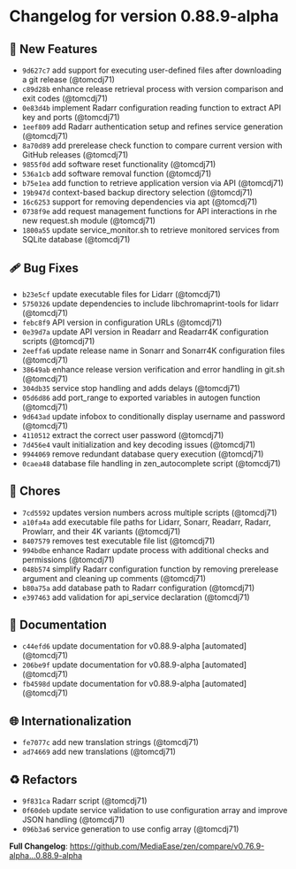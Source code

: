 # Changelog for version 0.88.9-alpha

## 🎉 New Features

- `9d627c7` add support for executing user-defined files after downloading a git release (@tomcdj71)
- `c89d28b` enhance release retrieval process with version comparison and exit codes (@tomcdj71)
- `0e83d4b` implement Radarr configuration reading function to extract API key and ports (@tomcdj71)
- `1eef809` add Radarr authentication setup and refines service generation (@tomcdj71)
- `8a70d89` add prerelease check function to compare current version with GitHub releases (@tomcdj71)
- `9855f0d` add software reset functionality (@tomcdj71)
- `536a1cb` add software removal function (@tomcdj71)
- `b75e1ea` add function to retrieve application version via API (@tomcdj71)
- `19b947d` context-based backup directory selection (@tomcdj71)
- `16c6253` support for removing dependencies via apt (@tomcdj71)
- `0738f9e` add request management functions for API interactions in rhe new request.sh module (@tomcdj71)
- `1800a55` update service_monitor.sh to retrieve monitored services from SQLite database (@tomcdj71)

## 🩹 Bug Fixes

- `b23e5cf` update executable files for Lidarr (@tomcdj71)
- `5750326` update dependencies to include libchromaprint-tools for lidarr (@tomcdj71)
- `febc8f9` API version in configuration URLs (@tomcdj71)
- `0e39d7a` update API version in Readarr and Readarr4K configuration scripts (@tomcdj71)
- `2eeffa6` update release name in Sonarr and Sonarr4K configuration files (@tomcdj71)
- `38649ab` enhance release version verification and error handling in git.sh (@tomcdj71)
- `304db35` service stop handling and adds delays (@tomcdj71)
- `05d6d86` add port_range to exported variables in autogen function (@tomcdj71)
- `9d643ad` update infobox  to conditionally display username and password (@tomcdj71)
- `4110512` extract the correct user password (@tomcdj71)
- `7d456e4` vault initialization and key decoding issues (@tomcdj71)
- `9944069` remove redundant database query execution (@tomcdj71)
- `0caea48` database file handling in zen_autocomplete script (@tomcdj71)

## 🚀 Chores

- `7cd5592` updates version numbers across multiple scripts (@tomcdj71)
- `a10fa4a` add executable file paths for Lidarr, Sonarr, Readarr, Radarr, Prowlarr, and their 4K variants (@tomcdj71)
- `8407579` removes test executable file list (@tomcdj71)
- `994bdbe` enhance Radarr update process with additional checks and permissions (@tomcdj71)
- `048b574` simplify Radarr configuration function by removing prerelease argument and cleaning up comments (@tomcdj71)
- `b80a75a` add database path to Radarr configuration (@tomcdj71)
- `e397463` add validation for api_service declaration (@tomcdj71)

## 📝 Documentation

- `c44efd6` update documentation for v0.88.9-alpha [automated] (@tomcdj71)
- `206be9f` update documentation for v0.88.9-alpha [automated] (@tomcdj71)
- `fb4598d` update documentation for v0.88.9-alpha [automated] (@tomcdj71)

## 🌐 Internationalization

- `fe7077c` add new translation strings (@tomcdj71)
- `ad74669` add new translations (@tomcdj71)

## ♻️ Refactors

- `9f831ca` Radarr script (@tomcdj71)
- `0f60deb` update service validation to use configuration array and improve JSON handling (@tomcdj71)
- `096b3a6` service generation to use config array (@tomcdj71)

**Full Changelog**: https://github.com/MediaEase/zen/compare/v0.76.9-alpha...0.88.9-alpha
